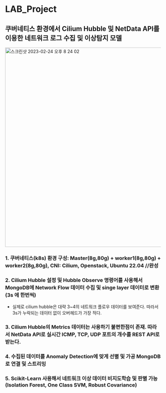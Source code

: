 # LAB_Project
## 쿠버네티스 환경에서 Cilium Hubble 및 NetData API를 이용한 네트워크 로그 수집 및 이상탐지 모델

<img width="643" alt="스크린샷 2023-02-24 오후 8 24 02" src="https://user-images.githubusercontent.com/93313445/221167832-721669b0-a361-4ce5-ac38-76e33ac85b0a.png">




### 1. 쿠버네티스(k8s) 환경 구성: Master(8g,80g) + worker1(8g,80g) + worker2(8g,80g), CNI: Cilium, Openstack, Ubuntu 22.04 //완성

### 2. Cilium Hubble 설정 및 Hubble Observe 명령어를 사용해서 MongoDB에 Network Flow 데이터 수집 및 singe layer 데이터로 변환(3s 에 한번씩)
- 실제로 cilium hubble은 대략 3~4의 네트워크 플로우 데이터를 보여준다. 따라서 3s가 누락되는 데이터 없이 오버헤드가 가장 적다.

### 3. Cilium Hubble의 Metrics 데이터는 사용하기 불편한점이 존재. 따라서 NetData API로 실시간 ICMP, TCP, UDP 포트의 개수를 REST API로 받는다.

### 4. 수집된 데이터를 Anomaly Detection에 맞게 선별 및 가공 MongoDB로 연결 및 스트리밍

### 5. Scikit-Learn 사용해서 네트워크 이상 데이터 비지도학습 및 판별 가능(Isolation Forest, One Class SVM, Robust Covariance) 


